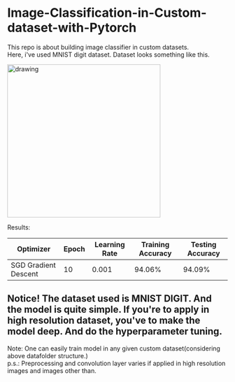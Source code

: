 # Image-Classification-in-Custom-dataset-with-Pytorch
This repo is about building image classifier in custom datasets.  
Here, i've used MNIST digit dataset. 
Dataset looks something like this.  
<!-- ![image](https://user-images.githubusercontent.com/40908371/175806103-01d7d07e-54aa-4e44-9adf-5cf9233e00de.png) -->
<img src="https://user-images.githubusercontent.com/40908371/175806103-01d7d07e-54aa-4e44-9adf-5cf9233e00de.png" alt="drawing" width="350"/>


Results:  

|  Optimizer | Epoch | Learning Rate| Training Accuracy | Testing Accuracy |
| --- | --- | --- | --- | --- |
|     SGD Gradient Descent          |  10  | 0.001 | 94.06% | 94.09%  

Notice! The dataset used is MNIST DIGIT. And the model is quite simple. 
If you're to apply in high resolution dataset, you've to make the model deep. 
And do the hyperparameter tuning.  
---------------------------------------------------------------------------------  

Note: One can easily train model in any given custom dataset(considering above datafolder structure.)  
p.s.: Preprocessing and convolution layer varies if applied in high resolution images and images other than.
